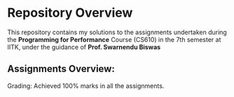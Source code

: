 # Repository Overview

This repository contains my solutions to the assignments undertaken during the **Programming for Performance** Course (CS610) in the 7th semester at IITK, under the guidance of **Prof. Swarnendu Biswas**

## Assignments Overview:

Grading: Achieved 100% marks in all the assignments.
